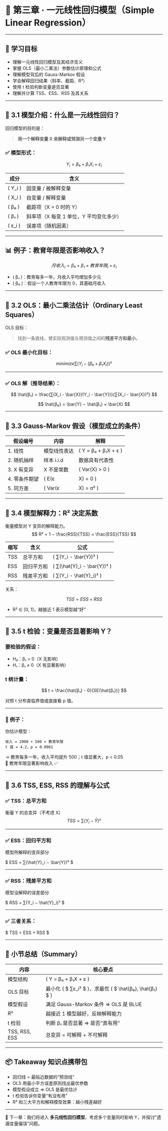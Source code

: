 # 📖 第三章 · 一元线性回归模型（Simple Linear Regression）

---

## 🎯 学习目标

- 理解一元线性回归模型及其经济含义  
- 掌握 OLS（最小二乘法）参数估计原理和公式  
- 理解模型背后的 Gauss-Markov 假设  
- 学会解释回归结果（斜率、截距、R²）  
- 使用 t 检验判断变量是否显著  
- 理解并计算 TSS、ESS、RSS 及其关系

---

## 🔹 3.1 模型介绍：什么是一元线性回归？

回归模型的目的是：  
> **用一个解释变量 X 来解释或预测另一个变量 Y**

### ✅ 模型形式：

$$
Y_i = β₀ + β₁X_i + ε_i
$$



| 成分 | 含义 |
|------|------|
| \( Y_i \) | 因变量 / 被解释变量 |
| \( X_i \) | 自变量 / 解释变量 |
| \( β₀ \) | 截距项（X = 0 时的 Y） |
| \( β₁ \) | 斜率项（X 每变 1 单位，Y 平均变化多少） |
| \( ε_i \) | 误差项（随机因素） |

---

## 📊 例子：教育年限是否影响收入？

```math
月收入_i = β₀ + β₁ × 教育年限_i + ε_i
```

- \( β₁ \)：教育每多一年，月收入平均增加多少元
- \( β₀ \)：假设一个人教育年限为 0，其基础月收入

---

## 🔹 3.2 OLS：最小二乘法估计（Ordinary Least Squares）

OLS 目标：  
> 找到一条直线，使实际观测值与预测值之间的**残差平方和最小**。

### ✅ OLS 最小化目标：

$$
minimize ∑ (Y_i − (β₀ + β₁X_i))²
$$

---

### ✅ OLS 解（推导结果）：

$$
\hat{β₁} = \frac{∑(X_i - \bar{X})(Y_i - \bar{Y})}{∑(X_i - \bar{X})²}
$$


$$
\hat{β₀} = \bar{Y} − \hat{β₁} × \bar{X}
$$


---

## 🔹 3.3 Gauss-Markov 假设（模型成立的条件）

| 假设编号 | 内容 | 解释 |
|----------|------|------|
| 1. 线性 | 模型线性表达 | \( Y = β₀ + β₁X + ε \) |
| 2. 随机抽样 | 样本 i.i.d | 数据具有代表性 |
| 3. X 有变异 | X 不是常数 | \( Var(X) > 0 \) |
| 4. 零条件期望 | \( E(ε|X) = 0 \) | 没有遗漏变量 |
| 5. 同方差 | \( Var(ε|X) = σ² \) | 残差波动一致 |

---

## 🔹 3.4 模型解释力：R² 决定系数

衡量模型对 Y 变异的解释能力。
$$
R² = 1 − \frac{RSS}{TSS} = \frac{ESS}{TSS} 
$$




| 缩写 | 含义 | 公式 |
|------|------|------|
| TSS | 总平方和 | \( ∑(Y_i - \bar{Y})² \) |
| ESS | 回归平方和 | \( ∑(\hat{Y}_i - \bar{Y})² \) |
| RSS | 残差平方和 | \( ∑(Y_i - \hat{Y}_i)² \) |

关系：

```math
TSS = ESS + RSS
```

- R² ∈ [0, 1]，越接近 1 表示模型越“好”

---

## 🔹 3.5 t 检验：变量是否显著影响 Y？

### 要检验的假设：

- H₀：β₁ = 0（X 无影响）
- H₁：β₁ ≠ 0（X 有显著影响）

### t 统计量：

$$
t = \frac{\hat{β₁} - 0}{SE(\hat{β₁})}
$$



对照 t 分布查临界值或直接看 p 值。

---

### 🧪 例子：

你估计模型：

```text
收入 = 2000 + 500 × 教育年限
t 值 = 4.2，p = 0.0001
```

→ 教育每多一年，收入平均提升 500；t 值显著大，p < 0.05  
📌 教育年限显著影响收入 ✅

---

## 🔹 3.6 TSS, ESS, RSS 的理解与公式

### ✅ TSS：总平方和

衡量 Y 的总变异（不考虑 X）
$$
TSS = ∑(Y_i − \bar{Y})²
$$

---

### ✅ ESS：回归平方和

模型所解释的变异部分

$ ESS = ∑(\hat{Y}_i − \bar{Y})² $

---

### ✅ RSS：残差平方和

模型没解释的误差部分

$ RSS = ∑(Y_i − \hat{Y}_i)² $

---

### ✅ 三者关系：

$ TSS = ESS + RSS $

---

## 📝 小节总结（Summary）

| 内容 | 核心要点 |
|------|-----------|
| 模型结构 | \( Y = β₀ + β₁X + ε \) |
| OLS 目标 | 最小化 \( $ ∑ε_i² $ \)，求最优 \( $ \hat{β₀}, \hat{β₁} $ \) |
| 模型假设 | 满足 Gauss-Markov 条件 ⇒ OLS 是 BLUE |
| R² | 越接近 1 模型越好，反映解释能力 |
| t 检验 | 判断 β₁ 是否显著 ⇒ 是否“真有用” |
| TSS, RSS, ESS | 总变异 = 可解释 + 不可解释 |

---

## 📦 Takeaway 知识点携带包

- 回归线 = 最贴近数据的“预测线”
- OLS 用最小平方误差原则找出最优参数
- 模型假设成立 ⇒ OLS 是最优估计
- t 检验告诉你变量“有没有用”
- R² 和三大平方和解释模型效果：越小残差越好

---

📌 下一章：我们将进入 **多元线性回归模型**，考虑多个变量同时影响 Y，并探讨“遗漏变量偏误”问题。

